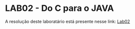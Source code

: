# LAB02 - Do C para o JAVA

A resolução deste laboratário está presente nesse link: [Lab02](https://github.com/gabrielmelo00/MC322/blob/main/Lab02/Notebook/lab02-java-estruturas.ipynb)
